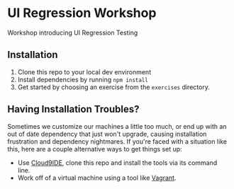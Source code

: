 UI Regression Workshop
============

Workshop introducing UI Regression Testing

## Installation

1. Clone this repo to your local dev environment
2. Install dependencies by running `npm install`
3. Get started by choosing an exercise from the `exercises` directory.

## Having Installation Troubles?

Sometimes we customize our machines a little too much, or end up with an out of date dependency that just won't upgrade, causing installation frustration and dependency nightmares. If you're faced with a situation like this, here are a couple alternative ways to get things set up:

- Use [Cloud9IDE](http://c9.io), clone this repo and install the tools via its command line.
- Work off of a virtual machine using a tool like [Vagrant](https://www.vagrantup.com/).